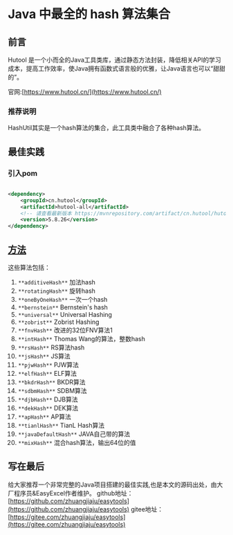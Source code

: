 # Java 中最全的 hash 算法集合

## 前言

Hutool 是一个小而全的Java工具类库，通过静态方法封装，降低相关API的学习成本，提高工作效率，使Java拥有函数式语言般的优雅，让Java语言也可以“甜甜的”。

官网:[https://www.hutool.cn/](https://www.hutool.cn/)

### 推荐说明

HashUtil其实是一个hash算法的集合，此工具类中融合了各种hash算法。

## 最佳实践

### 引入pom

```xml

<dependency>
    <groupId>cn.hutool</groupId>
    <artifactId>hutool-all</artifactId>
    <!-- 请查看最新版本 https://mvnrepository.com/artifact/cn.hutool/hutool-all -->
    <version>5.8.26</version>
</dependency>
```

## [方法](https://www.hutool.cn/docs/#/core/%E5%B7%A5%E5%85%B7%E7%B1%BB/Hash%E7%AE%97%E6%B3%95-HashUtil?id=%e6%96%b9%e6%b3%95)

这些算法包括：

1. `**additiveHash**` 加法hash
2. `**rotatingHash**` 旋转hash
3. `**oneByOneHash**` 一次一个hash
4. `**bernstein**` Bernstein's hash
5. `**universal**` Universal Hashing
6. `**zobrist**` Zobrist Hashing
7. `**fnvHash**` 改进的32位FNV算法1
8. `**intHash**` Thomas Wang的算法，整数hash
9. `**rsHash**` RS算法hash
10. `**jsHash**` JS算法
11. `**pjwHash**` PJW算法
12. `**elfHash**` ELF算法
13. `**bkdrHash**` BKDR算法
14. `**sdbmHash**` SDBM算法
15. `**djbHash**` DJB算法
16. `**dekHash**` DEK算法
17. `**apHash**` AP算法
18. `**tianlHash**` TianL Hash算法
19. `**javaDefaultHash**` JAVA自己带的算法
20. `**mixHash**` 混合hash算法，输出64位的值

## 写在最后

给大家推荐一个非常完整的Java项目搭建的最佳实践,也是本文的源码出处，由大厂程序员&EasyExcel作者维护。
github地址：[https://github.com/zhuangjiaju/easytools](https://github.com/zhuangjiaju/easytools)
gitee地址：[https://gitee.com/zhuangjiaju/easytools](https://gitee.com/zhuangjiaju/easytools)